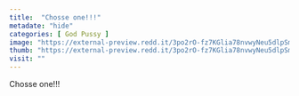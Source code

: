 ```yaml
---
title:  "Chosse one!!!"
metadate: "hide"
categories: [ God Pussy ]
image: "https://external-preview.redd.it/3po2rO-fz7KGlia78nvwyNeu5dlpSm3Ue7Cnm668MDU.jpg?auto=webp&s=a43b5a123241b07cb6a8e9e201145a679683ee4a"
thumb: "https://external-preview.redd.it/3po2rO-fz7KGlia78nvwyNeu5dlpSm3Ue7Cnm668MDU.jpg?width=640&crop=smart&auto=webp&s=d17a18134c74f186716f88df730192b0654f3a1e"
visit: ""
---
```

Chosse one!!!
